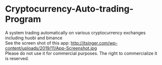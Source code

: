 # Cryptocurrency-Auto-trading-Program
A system trading automatically on various cryptocurrency exchanges including huobi and binance
<br>See the screen shot of this app: http://itsinger.com/wp-content/uploads/2019/11/App-Screenshot.jpg</br>
Please do not use it for commercial purposes. The right to commercialize it is reserved.</br>
